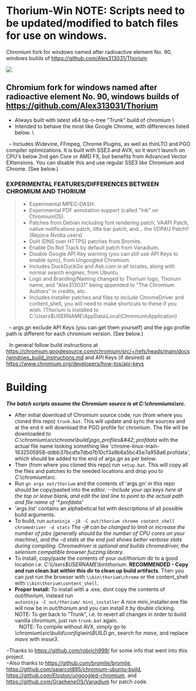 # Thorium-Win NOTE: Scripts need to be updated/modified to batch files for use on windows.
Chromium fork for windows named after radioactive element No. 90, windows builds of https://github.com/Alex313031/Thorium

<img src="https://github.com/Alex313031/Thorium/blob/main/logos/chrome_app_icon_192.png">

## Chromium fork for windows named after radioactive element No. 90, windows builds of https://github.com/Alex313031/Thorium
- Always built with latest x64 tip-o-tree "Trunk" build of chromium \
- Intended to behave the most like Google Chrome, with differences listed below. \

&nbsp;&nbsp;&ndash; Includes Widevine, FFmpeg, Chrome Plugins, as well as thinLTO and PGO compiler optimizations. It is built with SSE3 and AVX, so it won't launch on CPU's below 2nd gen Core or AMD FX, but benefits from Advanced Vector EXtensions. You can disable this and use regular SSE3 like Chromium and Chrome. (See below.)

### EXPERIMENTAL FEATURES/DIFFERENCES BETWEEN CHROMIUM AND THORIUM
> - Experimental MPEG-DASH.
> - Experimental PDF annotation support (called "Ink" on ChromiumOS).
> - Patches from Debian including font rendering patch, VAAPI Patch, native notifications patch, title bar patch, and... the VDPAU Patch!! (Rejoice Nvidia users)
> - DoH (DNS over HTTPS) patches from Bromite.
> - Enable Do Not Track by default patch from Vanadium.
> - Disable Google API Key warning (you can still use API Keys to enable sync), from Ungoogled Chromium.
> - Includes DuckDuckGo and Ask.com in all locales, along with normal search engines, from Ubuntu.
> - Logo and Branding/Naming changed to Thorium logo, Thorium name, and "Alex313031" being appended to "The Chromium Authors" in credits, etc.
> - Includes installer patches and files to include ChromeDriver and content_shell, you will need to make shortcuts to these if you wish. (Thorium is installed to C:\Users\$USERNAME\AppData\Local\Chromium\Application\)

&nbsp;&nbsp;&ndash; args.gn exclude API Keys (you can get them yourself) and the pgo profile path is different for each chromium version. (See below.)

&nbsp;&nbsp;In general follow build instructions at https://chromium.googlesource.com/chromium/src/+/refs/heads/main/docs/windows_build_instructions.md and API Keys (if desired) at https://www.chromium.org/developers/how-tos/api-keys

# Building
_**The batch scripts assume the Chromium source is at C:\chromiums\src\.**_ 
- After initial download of Chromium source code, run (from where you cloned this repo) `trunk.bat`. This will update and sync the sources and at the end it will download the PGO profile for chromium. The file will be downloaded to *C:\chromium\src\chrome\build\pgo_profiles\&#42;.profdata* with the actual file name looking something like 'chrome-linux-main-1632505958-ddbb37bcdfa7dbd7b10cf3a9b6a5bc45e7a958a6.profdata', which should be added to the end of args.gn as per below.
- Then (from where you cloned this repo) run `setup.bat`. This will copy all the files and patches to the needed locations and drop you to *C:\chromium\src*.
- Run `gn args out/thorium` and the contents of 'args.gn' in this repo should be copy/pasted into the editor. *--Include your api keys here at the top or leave blank, and edit the last line to point to the actual path and file name of '&#42;.profdata'*
- 'args.list' contains an alphabetical list with descriptions of all possible build arguments.
- To build, run `autoninja -j8 -C out/thorium chrome content_shell chromedriver -d stats` *The -j# can be changed to limit or increase the number of jobs (generally should be the number of CPU cores on your machine), and the -d stats at the end just shows better verbose stats during compiling. Chromedriver is optional and builds chromedriver, the selenium compatible browser fuzzing library.*
- To install, copy/paste the contents of your *out/thorium* dir to a good location i.e. *C:\Users\$USERNAME\bin\thorium*. **RECOMMENDED - Copy and run clean.bat within this dir to clean up build artifacts**. Then you can just run the browser with `\\bin\thorium\chrome` or the content_shell with `\\bin\thorium\content_shell`.
- **Proper Install:** To install with a .exe, dont copy the contents of *out/thorium*, instead run <br/> `autoninja -C out/thorium/ mini_installer` A nice mini_installer.exe file will now be in *out/thorium* and you can install it by double clicking.
&nbsp;&nbsp; NOTE: To get back to "Trunk", i.e. to revert all changes in order to build vanilla chromium, just run `trunk.bat` again. \
&nbsp;&nbsp; NOTE: To compile without AVX, simply go to *\\chromium\src\build\config\win\BUILD.gn*, search for *mavx*, and replace *mavx* with *msse3*.

&minus;Thanks to https://github.com/robrich999/ for some info that went into this project.\
&minus;Also thanks to https://github.com/bromite/bromite, https://github.com/saiarcot895/chromium-ubuntu-build, https://github.com/Eloston/ungoogled-chromium, and https://github.com/GrapheneOS/Vanadium for patch code.
